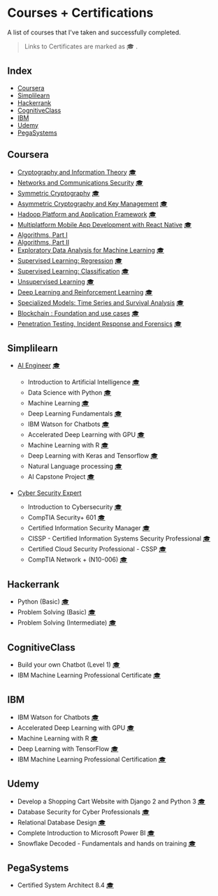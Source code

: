 # Courses + Certifications
A list of courses that I've taken and successfully completed.
> Links to Certificates are marked as :mortar_board: .
## Index

* [Coursera](#Coursera)
* [Simplilearn](#Simplilearn)
* [Hackerrank](#Hackerrank)
* [CognitiveClass](#CognitiveClass)
* [IBM](#IBM)
* [Udemy](#Udemy)
* [PegaSystems](#PegaSystems)

## Coursera

* [Cryptography and Information Theory](https://www.coursera.org/learn/crypto-info-theory/home/welcome) [:mortar_board:](https://github.com/divija-annedi/certificates/blob/main/Cryptography%20and%20Information%20Theory.pdf)
* [Networks and Communications Security](https://www.coursera.org/learn/network-security-communications-sscp/home/welcome) [:mortar_board:](https://www.coursera.org/account/accomplishments/verify/K72QEB72VATL)
* [Symmetric Cryptography](https://www.coursera.org/learn/symmetric-crypto/home/welcome) [:mortar_board:](https://github.com/divija-annedi/certificates/blob/main/Symmetric%20Cryptography.pdf)
* [Asymmetric Cryptography and Key Management](https://www.coursera.org/learn/asymmetric-crypto/home/welcome) [:mortar_board:](https://github.com/divija-annedi/certificates/blob/main/Asymmetric%20Cryptography%20and%20Key%20Management.pdf)
* [Hadoop Platform and Application Framework](https://www.coursera.org/learn/hadoop/home/welcome) [:mortar_board:](https://github.com/divija-annedi/certificates/blob/main/Hadoop%20Platform%20and%20Application%20Framework.pdf)
* [Multiplatform Mobile App Development with React Native](https://www.coursera.org/learn/react-native/home/welcome) [:mortar_board:](https://github.com/divija-annedi/certificates/blob/main/Multiplatform%20Mobile%20App%20Development%20with%20React%20Native.pdf)
* [Algorithms, Part I](https://www.coursera.org/learn/algorithms-part1/home/welcome) 
* [Algorithms, Part II](https://www.coursera.org/learn/algorithms-part2/home/welcome) 
* [Exploratory Data Analysis for Machine Learning](https://www.coursera.org/learn/ibm-exploratory-data-analysis-for-machine-learning) [:mortar_board:](https://www.coursera.org/account/accomplishments/verify/EER4ZZ2FTT6R)
* [Supervised Learning: Regression](https://www.coursera.org/learn/supervised-learning-regression) [:mortar_board:](https://www.coursera.org/account/accomplishments/verify/AA3YWEEYZF6U)
* [Supervised Learning: Classification](https://www.coursera.org/learn/supervised-learning-classification) [:mortar_board:](https://www.coursera.org/account/accomplishments/verify/MTKNT5EQN6P3)
* [Unsupervised Learning](https://www.coursera.org/learn/ibm-unsupervised-learning) [:mortar_board:](https://www.coursera.org/account/accomplishments/verify/YG555W2SANXY)
* [Deep Learning and Reinforcement Learning](https://www.coursera.org/learn/deep-learning-reinforcement-learning/home/welcome) [:mortar_board:](https://www.coursera.org/account/accomplishments/verify/HLECQSS484DH)
* [Specialized Models: Time Series and Survival Analysis](https://www.coursera.org/learn/time-series-survival-analysis) [:mortar_board:](https://www.coursera.org/account/accomplishments/verify/XV2YJ7D3WVUF)
* [Blockchain : Foundation and use cases](https://www.coursera.org/learn/blockchain-foundations-and-use-cases) [:mortar_board:](https://www.coursera.org/account/accomplishments/verify/KSYTNFDJCEDK)
* [Penetration Testing, Incident Response and Forensics](https://www.coursera.org/learn/ibm-penetration-testing-incident-response-forensics) [:mortar_board:](https://www.coursera.org/account/accomplishments/verify/TV8M5CH88TU9)


## Simplilearn

* [AI Engineer](https://www.simplilearn.com/artificial-intelligence-masters-program-training-course?referrer=search&tag=ai%20engineer) [:mortar_board:](https://github.com/divija-annedi/certificates/blob/main/divija.pdf)
  * Introduction to Artificial Intelligence  [:mortar_board:](https://github.com/divija-annedi/certificates/blob/main/Introduction%20to%20Artificial%20Intelligence.pdf)
  * Data Science with Python  [:mortar_board:](https://github.com/divija-annedi/certificates/blob/main/Data%20Science%20with%20Python.pdf)
  * Machine Learning  [:mortar_board:](https://github.com/divija-annedi/certificates/blob/main/Machine%20Learning.pdf)
  * Deep Learning Fundamentals  [:mortar_board:](https://github.com/divija-annedi/certificates/blob/main/Deep%20Learning%20Fundamentals.pdf)
  * IBM Watson for Chatbots [:mortar_board:](https://courses.skillsnet.simplilearn.com/certificates/b775986cb9594607ad4e404835d0b3a6)
  * Accelerated Deep Learning with GPU [:mortar_board:](https://certificates.simplicdn.net/share/2274049.pdf)
  * Machine Learning with R [:mortar_board:](https://certificates.simplicdn.net/share/2279630.pdf)
  * Deep Learning with Keras and Tensorflow [:mortar_board:](https://certificates.simplicdn.net/share/2368046_1610662945.pdf)
  * Natural Language processing [:mortar_board:](https://certificates.simplicdn.net/share/2368367_1610685773.pdf)
  * AI Capstone Project [:mortar_board:](https://certificates.simplicdn.net/share/2394402_1612568727.pdf)
 
* [Cyber Security Expert](https://www.simplilearn.com/cyber-security-expert-master-program-training-course)
  * Introduction to Cybersecurity [:mortar_board:](https://certificates.simplicdn.net/share/2434825.pdf)
  * CompTIA Security+ 601 [:mortar_board:](https://certificates.simplicdn.net/share/2861941.pdf)
  * Certified Information Security Manager [:mortar_board:](https://certificates.simplicdn.net/share/2864151.pdf)
  * CISSP - Certified Information Systems Security Professional [:mortar_board:](https://certificates.simplicdn.net/share/2884077.pdf)
  * Certified Cloud Security Professional - CSSP [:mortar_board:](https://certificates.simplicdn.net/share/2884147.pdf)
  * CompTIA Network + (N10-006) [:mortar_board:](https://certificates.simplicdn.net/share/2884168.pdf)
  
## Hackerrank

* Python (Basic) [:mortar_board:](https://www.hackerrank.com/certificates/35e1b03f7136)
* Problem Solving (Basic) [:mortar_board:](https://www.hackerrank.com/certificates/70809aa0e3e1)
* Problem Solving (Intermediate) [:mortar_board:](https://www.hackerrank.com/certificates/6d673ce2ea2a)

## CognitiveClass

* Build your own Chatbot (Level 1)  [:mortar_board:](https://www.youracclaim.com/badges/894a096b-73cd-4464-90d1-1785ac5f941a?source=linked_in_profile)
* IBM Machine Learning Professional Certificate [:mortar_board:](https://www.youracclaim.com/badges/175fc4b4-347d-4e44-a468-001e2b45324d/public_url
)

## IBM

* IBM Watson for Chatbots [:mortar_board:](https://courses.skillsnet.simplilearn.com/certificates/b775986cb9594607ad4e404835d0b3a6)
* Accelerated Deep Learning with GPU [:mortar_board:](https://courses.skillsnet.simplilearn.com/certificates/user/5951/course/course-v1:Simplilearn+SLIBM17+2019_T2)
* Machine Learning with R [:mortar_board:](https://courses.skillsnet.simplilearn.com/certificates/user/5951/course/course-v1:Simplilearn+SLIBM14+2019_T2)
* Deep Learning with TensorFlow [:mortar_board:](https://courses.skillsnet.simplilearn.com/certificates/a7ec8736db4e40378e2aeffd75b00612)
* IBM Machine Learning Professional Certification [:mortar_board:](https://www.coursera.org/account/accomplishments/professional-cert/HNEB875T7AS6)

## Udemy

* Develop a Shopping Cart Website with Django 2 and Python 3 [:mortar_board:](https://www.udemy.com/certificate/UC-19a190c5-9b9c-4c89-b342-4cfb9066cedd/)
* Database Security for Cyber Professionals [:mortar_board:](https://www.udemy.com/certificate/UC-92bbb336-3d33-4e0a-8f2d-d38726dcb90a/)
* Relational Database Design [:mortar_board:](https://github.com/divija-annedi/certificates/blob/main/rd%20design.pdf)
* Complete Introduction to Microsoft Power BI [:mortar_board:](https://github.com/divija-annedi/certificates/blob/main/power%20bi.pdf)
* Snowflake Decoded - Fundamentals and hands on training [:mortar_board:](https://github.com/divija-annedi/certificates/blob/main/snowflake.pdf)

## PegaSystems

* Certified System Architect 8.4 [:mortar_board:](https://github.com/divija-annedi/certificates/blob/main/CERTIFICATION_Pega%20Certified%20System%20Architect_8.4.pdf)


